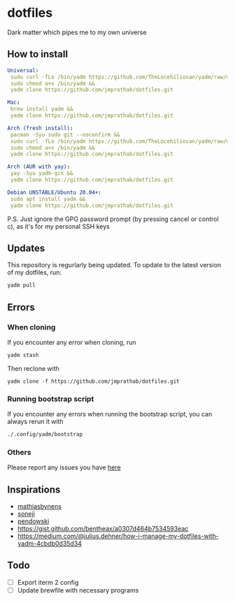 # dotfiles

Dark matter which pipes me to my own universe

## How to install

```yaml
Universal: 
 sudo curl -fLo /bin/yadm https://github.com/TheLocehiliosan/yadm/raw/master/yadm && 
 sudo chmod a+x /bin/yadm &&
 yadm clone https://github.com/jmprathab/dotfiles.git

Mac: 
 brew install yadm &&
 yadm clone https://github.com/jmprathab/dotfiles.git

Arch (fresh install):
 pacman -Syu sudo git --noconfirm &&
 sudo curl -fLo /bin/yadm https://github.com/TheLocehiliosan/yadm/raw/master/yadm && 
 sudo chmod a+x /bin/yadm &&
 yadm clone https://github.com/jmprathab/dotfiles.git

Arch (AUR with yay): 
 yay -Syu yadm-git &&
 yadm clone https://github.com/jmprathab/dotfiles.git

Debian UNSTABLE/Ubuntu 20.04+: 
 sudo apt install yadm &&
 yadm clone https://github.com/jmprathab/dotfiles.git
```

P.S. Just ignore the GPG password prompt (by pressing cancel or control c), as it's for my personal SSH keys

## Updates

This repository is regurlarly being updated. To update to the latest version of my dotfiles, run:
```bash
yadm pull
```

## Errors

### When cloning

If you encounter any error when cloning, run 
```bash
yadm stash
```
Then reclone with 
```
yadm clone -f https://github.com/jmprathab/dotfiles.git
```

### Running bootstrap script

If you encounter any errors when running the bootstrap script, you can always rerun it with 
```bash
./.config/yadm/bootstrap
```
### Others

Please report any issues you have [here](https://github.com/jmprathab/dotfiles/issues)

## Inspirations

* [mathiasbynens](https://github.com/mathiasbynens/dotfiles)
* [soneji](https://github.com/soneji/dotfiles)
* [pendowski](https://github.com/pendowski/dotfiles)
* https://gist.github.com/bentheax/a0307d464b7534593eac
* https://medium.com/@julius.dehner/how-i-manage-my-dotfiles-with-yadm-4cbdb0d35d34

## Todo

- [ ] Export iterm 2 config
- [ ] Update brewfile with necessary programs
